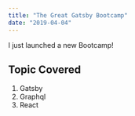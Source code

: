 ```yaml
---
title: "The Great Gatsby Bootcamp"
date: "2019-04-04"
---
```


I just launched a new Bootcamp!

## Topic Covered

1. Gatsby
2. Graphql
3. React